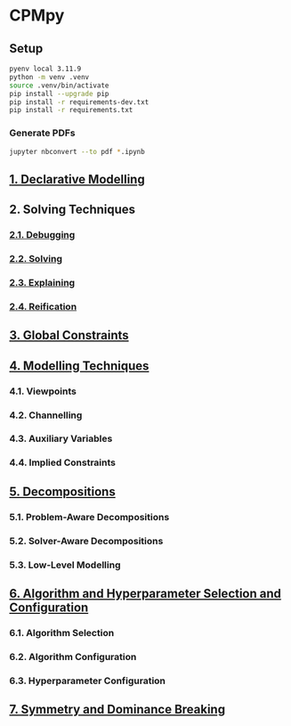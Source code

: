 # CPMpy

## Setup

```bash
pyenv local 3.11.9
python -m venv .venv
source .venv/bin/activate
pip install --upgrade pip
pip install -r requirements-dev.txt
pip install -r requirements.txt
```

### Generate PDFs

```bash
jupyter nbconvert --to pdf *.ipynb
```

## [1. Declarative Modelling](./session1-modelling.ipynb)

## 2. Solving Techniques

### [2.1. Debugging](./session2_a-debugging.ipynb)

### [2.2. Solving](./session2_b-solving.ipynb)

### [2.3. Explaining](./session2_c-explaining.ipynb)

### [2.4. Reification](./session2_d-reification.ipynb)

## [3. Global Constraints](./session3-global_constraints.ipynb)

## [4. Modelling Techniques](./session4-viewpoints-channelling-auxiliary_variables-implied_constraints.ipynb)

### 4.1. Viewpoints

### 4.2. Channelling

### 4.3. Auxiliary Variables

### 4.4. Implied Constraints

## [5. Decompositions](./session5_a-decompositions-problem_aware-solver_aware.ipynb)

### 5.1. Problem-Aware Decompositions

### 5.2. Solver-Aware Decompositions

### 5.3. Low-Level Modelling

## [6. Algorithm and Hyperparameter Selection and Configuration](./session5_b-algorithm_selection-algorithm_configuration-hyperparameter_configuration.ipynb)

### 6.1. Algorithm Selection

### 6.2. Algorithm Configuration

### 6.3. Hyperparameter Configuration

## [7. Symmetry and Dominance Breaking](./session6-symmetry-dominance_breaking.ipynb)
